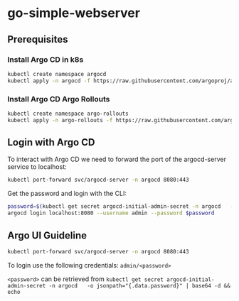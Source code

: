 # go-simple-webserver

## Prerequisites

### Install Argo CD in k8s

```bash
kubectl create namespace argocd
kubectl apply -n argocd -f https://raw.githubusercontent.com/argoproj/argo-cd/stable/manifests/install.yaml
```

### Install Argo CD Argo Rollouts

```bash
kubectl create namespace argo-rollouts
kubectl apply -n argo-rollouts -f https://raw.githubusercontent.com/argoproj/argo-rollouts/stable/manifests/install.yaml
```

## Login with Argo CD

To interact with Argo CD we need to forward the port of the argocd-server service to localhost:

```bash
kubectl port-forward svc/argocd-server -n argocd 8080:443
```

Get the password and login with the CLI:
```bash
password=$(kubectl get secret argocd-initial-admin-secret -n argocd   -o jsonpath="{.data.password}" | base64 -d && echo)
argocd login localhost:8080 --username admin --password $password
```

## Argo UI Guideline

```bash
kubectl port-forward svc/argocd-server -n argocd 8080:443
```

To login use the following credentials: `admin/<password>`

`<password>` can be retrieved from `kubectl get secret argocd-initial-admin-secret -n argocd   -o jsonpath="{.data.password}" | base64 -d && echo`
